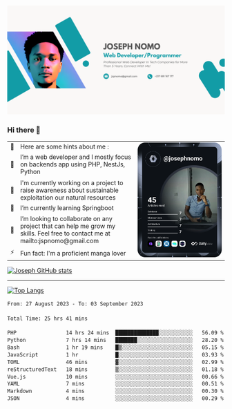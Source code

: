 ![Banner of my profile!](/Joseph_NOMO_NEW.png "Banner")

### Hi there 👋

<!--- | --  | 👋  | Here are some hints about me :                                                                                                 | <td rowspan=6><img src="/devcard.svg" width="400" alt="Joseph NOMO's Dev Card"/></td> |
| --- | --- | ------------------------------------------------------------------------------------------------------------------------------ | ------------------------------------------------------------------------------------- |
| --  | 🔭  | I’m a web developer and I mostly focus on backends app using PHP, NestJs, Python                                               |
| --  | 🦁  | I'm currently working on a project to raise awareness about sustainable exploitation our natural resources                     |
| --  | 🌱  | I’m currently learning Springboot                                                                                              |
| --  | 👯  | I’m looking to collaborate on any project that can help me grow my skills. Feel free to contact me at mailto:jspnomo@gmail.com |
| --  | ⚡  | Fun fact: I'm a proficient manga lover                                                                                         |
--->

<table>
    <tr>
        <td width="1%">👋</td>
        <td width="55%">Here are some hints about me :</td>
        <td rowspan=6 width="44%"><img src="/devcard.svg" width="400" alt="Joseph NOMO's Dev Card"/></td>
    </tr>
    <tr>
        <td>🔭</td>
        <td>I’m a web developer and I mostly focus on backends app using PHP, NestJs, Python</td>
    </tr>
    <tr>
        <td>🦁</td>
        <td>I'm currently working on a project to raise awareness about sustainable exploitation our natural resources</td>
    </tr>
    <tr>
        <td>🌱</td>
        <td>I’m currently learning Springboot</td>
    </tr>
    <tr>
        <td>👯</td>
        <td>I’m looking to collaborate on any project that can help me grow my skills. Feel free to contact me at mailto:jspnomo@gmail.com</td>
    </tr>
    <tr>
        <td>⚡</td>
        <td>Fun fact: I'm a proficient manga lover</td>
    </tr>

</table>

[![Joseph GitHub stats](https://github-readme-stats-seven-sigma-53.vercel.app/api?username=Jspascal)](https://github.com/Jspascal/github-readme-stats)

---

[![Top Langs](https://github-readme-stats-seven-sigma-53.vercel.app/api/top-langs/?username=Jspascal&layout=compact)](https://github.com/Jspascal/github-readme-stats)

<!--START_SECTION:waka-->

```txt
From: 27 August 2023 - To: 03 September 2023

Total Time: 25 hrs 41 mins

PHP                14 hrs 24 mins  ██████████████░░░░░░░░░░░   56.09 %
Python             7 hrs 14 mins   ███████░░░░░░░░░░░░░░░░░░   28.20 %
Bash               1 hr 19 mins    █▒░░░░░░░░░░░░░░░░░░░░░░░   05.15 %
JavaScript         1 hr            █░░░░░░░░░░░░░░░░░░░░░░░░   03.93 %
TOML               46 mins         ▓░░░░░░░░░░░░░░░░░░░░░░░░   02.99 %
reStructuredText   18 mins         ▒░░░░░░░░░░░░░░░░░░░░░░░░   01.18 %
Vue.js             10 mins         ░░░░░░░░░░░░░░░░░░░░░░░░░   00.66 %
YAML               7 mins          ░░░░░░░░░░░░░░░░░░░░░░░░░   00.51 %
Markdown           4 mins          ░░░░░░░░░░░░░░░░░░░░░░░░░   00.30 %
JSON               4 mins          ░░░░░░░░░░░░░░░░░░░░░░░░░   00.29 %
```

<!--END_SECTION:waka-->
